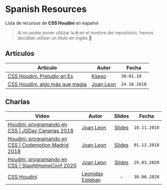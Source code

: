 # Spanish Resources

Lista de recursos de **CSS Houdini** en español

> Al no poder poner utilizar la **ñ** en el nombre del repositorio, hemos decidido utilizar un título en inglés 🤪



## Artículos

| Artículo | Autor | Fecha |
| -------- | ----- | ----- |
| [CSS Houdini. Preludio en Es](https://escss.blogspot.com/2018/01/css-houdini-preludio-en-es.html) | [Kseso](https://twitter.com/Kseso) | `30.01.18` | 
| [CSS Houdini, algo más que magia](https://octuweb.com/css-houdini-algo-mas-que-magia/) | [Joan Leon](https://twitter.com/nucliweb) | `24.10.2018` |

## Charlas

| Vídeo | Autor | Slides | Fecha |
| ----- | ----- | :------: | ----- |
| [Houdini: programando en CSS \| JSDay Canarias 2018](https://www.youtube.com/watch?v=nY4CfilZ_HI&ab_channel=CanariasJS) | [Joan Leon](https://twitter.com/nucliweb) | [Slides](https://slides.com/joanleon/houdini-programando-en-css) | `10.11.2018` |
| [Houdini: programando en CSS \| Codemotion Madrid 2018](https://www.youtube.com/watch?v=AcVZ8izmAjI&ab_channel=Codemotion) | [Joan Leon](https://twitter.com/nucliweb) | [Slides](https://slides.com/joanleon/houdini-programming-in-css) | `01.12.2018` |
| [Houdini, programando en CSS \| StayAtHomeConf 2020](https://www.youtube.com/watch?v=bD0PDSgTyhk&ab_channel=StayAtHomeConf)  | [Joan Leon](https://twitter.com/nucliweb) | [Slides](https://slides.com/joanleon/houdini-programming-in-css-stayathomeconf) | `29.03.2020` |
| [CSS Houdini](https://www.youtube.com/watch?v=gaQdITDciuE) | [Leonidas Esteban](https://twitter.com/LeonidasEsteban) | - | `30.06.2020` |

